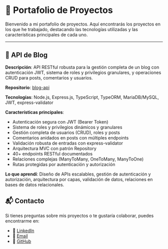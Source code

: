 # 💼 Portafolio de Proyectos

Bienvenido a mi portafolio de proyectos. Aquí encontrarás los proyectos en los que he trabajado, destacando las tecnologías utilizadas y las características principales de cada uno.

---

## 📌 API de Blog

**Descripción**: API RESTful robusta para la gestión completa de un blog con autenticación JWT, sistema de roles y privilegios granulares, y operaciones CRUD para posts, comentarios y usuarios.

**Repositorio**: [blog-api](https://github.com/Pedr0RS21/blog-api.git)

**Tecnologías**: Node.js, Express.js, TypeScript, TypeORM, MariaDB/MySQL, JWT, express-validator

**Características principales**:
- Autenticación segura con JWT (Bearer Token)
- Sistema de roles y privilegios dinámicos y granulares
- Gestión completa de usuarios (CRUD), roles y posts
- Comentarios anidados en posts con múltiples endpoints
- Validación robusta de entradas con express-validator
- Arquitectura MVC con patrón Repository
- 40+ endpoints RESTful documentados
- Relaciones complejas (ManyToMany, OneToMany, ManyToOne)
- Rutas protegidas por autenticación y autorización

**Lo que aprendí**: Diseño de APIs escalables, gestión de autenticación y autorización, arquitectura por capas, validación de datos, relaciones en bases de datos relacionales.

## 📬 Contacto

Si tienes preguntas sobre mis proyectos o te gustaría colaborar, puedes encontrarme en:

- 💼 [LinkedIn](https://www.linkedin.com/in/pedro-renteria-sanchez-216338261)
- 📧 [Email](mailto:elpeter036@gmail.com)
- 🐙 [GitHub](https://github.com/Pedr0RS21)
